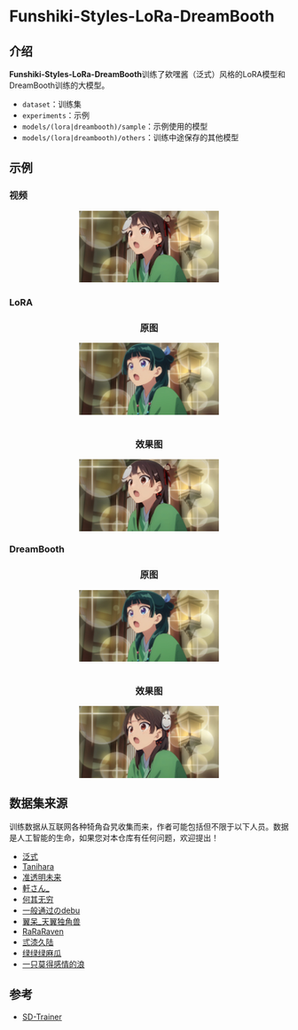 # Funshiki-Styles-LoRa-DreamBooth

## 介绍

**Funshiki-Styles-LoRa-DreamBooth**训练了欸嘿酱（泛式）风格的LoRA模型和DreamBooth训练的大模型。

- `dataset`：训练集
- `experiments`：示例
- `models/(lora|dreambooth)/sample`：示例使用的模型
- `models/(lora|dreambooth)/others`：训练中途保存的其他模型

## 示例

### 视频


<div align="center">
<a href="https://player.bilibili.com/player.html?bvid=" >   <img src="./experiments/lora/SwinIR_4x-enhance-ouput.jpg" width="50%" height="50%" alt="视频">
</a>
</div>

### LoRA
<div align="center">
<h3>原图</h3>
    <img src="./experiments/source.png" width="50%" height="50%" style="display:block">
    <br>
<h3>效果图</h3>
    <img src="./experiments/lora/SwinIR_4x-enhance-ouput.jpg" width="50%" height="50%" style="display:block">
</div>

### DreamBooth
<div align="center">
<h3>原图</h3>
    <img src="./experiments/source.png" width="50%" height="50%" style="display:block">
    <br>
<h3>效果图</h3>
    <img src="./experiments/dreambooth/SwinIR_4x-enhance-ouput.jpg" width="50%" height="50%" style="display:block">
</div>

## 数据集来源

训练数据从互联网各种犄角旮旯收集而来，作者可能包括但不限于以下人员。数据是人工智能的生命，如果您对本仓库有任何问题，欢迎提出！

- [泛式](https://space.bilibili.com/63231)
- [Tanihara](https://space.bilibili.com/848492)
- [准透明未来](https://space.bilibili.com/448256783)
- [軒さん_](https://space.bilibili.com/3546643565643826)
- [何其无穷](https://space.bilibili.com/400609684)
- [一般通过のdebu](https://space.bilibili.com/22633707)
- [翼呆_天翼独角兽](https://space.bilibili.com/22570533)
- [RaRaRaven](https://space.bilibili.com/470685473)
- [弎漆久陆](https://weibo.com/u/7763037262)
- [绿绿绿麻瓜](https://weibo.com/u/7850114486)
- [一只莫得感情的浪](https://weibo.com/u/6544561261)



## 参考

- [SD-Trainer](https://github.com/Akegarasu/lora-scripts)
